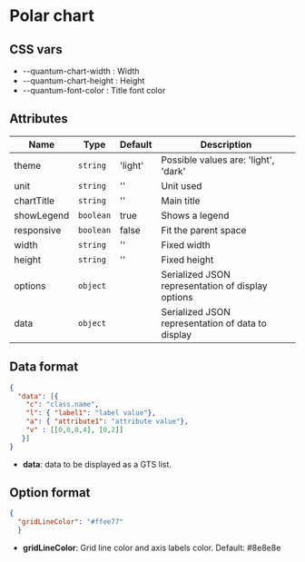 # Polar chart


## CSS vars

- --quantum-chart-width : Width
- --quantum-chart-height : Height
- --quantum-font-color : Title font color


## Attributes

| Name | Type | Default | Description |
|------|------|---------|-------------|
| theme | `string` | 'light' | Possible values are: 'light', 'dark' |
| unit | `string` | '' | Unit used |
| chartTitle | `string` | '' | Main title |
| showLegend | `boolean` | true | Shows a legend |
| responsive | `boolean` | false | Fit the parent space |
| width | `string` | '' | Fixed width |
| height | `string` | '' | Fixed height |
| options | `object` | | Serialized JSON representation of display options |
| data | `object` | | Serialized JSON representation of data to display |

## Data format


```json
{
  "data": [{
    "c": "class.name", 
    "l": { "label1": "label value"},  
    "a": { "attribute1": "attribute value"},
    "v" : [[0,0,0,4], [0,2]]
   }]
}
```
- **data**: data to be displayed as a GTS list.

## Option format

```json
{
  "gridLineColor": "#ffee77"
  }
```

- **gridLineColor**: Grid line color and axis labels color. Default: #8e8e8e